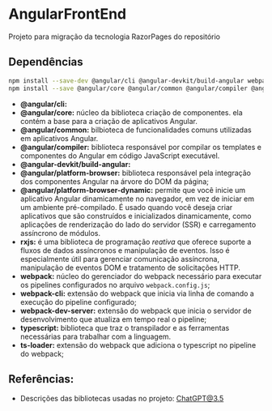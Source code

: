 # AngularFrontEnd

Projeto para migração da tecnologia RazorPages do repositório

## Dependências

```bash
npm install --save-dev @angular/cli @angular-devkit/build-angular webpack webpack-cli webpack-dev-server typescript ts-loader
npm install --save @angular/core @angular/common @angular/compiler @angular/router @angular/platform-browser @angular/platform-browser-dynamic rxjs
```

* **@angular/cli:** 
* **@angular/core:** núcleo da biblioteca criação de componentes. ela contém a base para a criação de aplicativos Angular.
* **@angular/common:** bilbioteca de funcionalidades comuns utilizadas em aplicativos Angular.
* **@angular/compiler:** biblioteca responsável por compilar os templates e componentes do Angular em código JavaScript executável.
* **@angular-devkit/build-angular:**
* **@angular/platform-browser:** biblioteca responsável pela integração dos componentes Angular na árvore do DOM da página;
* **@angular/platform-browser-dynamic:** permite que você inicie um aplicativo Angular dinamicamente no navegador, em vez de iniciar em um ambiente pré-compilado. É usado quando você deseja criar aplicativos que são construídos e inicializados dinamicamente, como aplicações de renderização do lado do servidor (SSR) e carregamento assíncrono de módulos.
* **rxjs:** é uma biblioteca de programação *reativa* que oferece suporte a fluxos de dados assíncronos e manipulação de eventos. Isso é especialmente útil para gerenciar comunicação assíncrona, manipulação de eventos DOM e tratamento de solicitações HTTP.
* **webpack:** núcleo do gerenciador do webpack necessário para executar os pipelines configurados no arquivo `webpack.config.js`;
* **webpack-cli:** extensão do webpack que inicia via linha de comando a execução do pipeline configurado;
* **webpack-dev-server:** extensão do webpack que inicia o servidor de desenvolvimento que atualiza em tempo real o pipeline;
* **typescript:** biblioteca que traz o transpilador e as ferramentas necessárias para trabalhar com a linguagem.
* **ts-loader:** extensão do webpack que adiciona o typescript no pipeline do webpack; 

## Referências:

* Descrições das bibliotecas usadas no projeto: [ChatGPT@3.5](https://chat.openai.com/share/ce50e174-1a46-4761-9a0f-b4d2b69a3a44)
